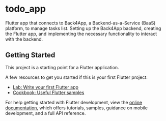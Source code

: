# todo_app

Flutter app that connects to Back4App, a Backend-as-a-Service (BaaS) platform, to manage tasks list. Setting up the Back4App backend, creating the Flutter app, and implementing the necessary functionality to interact with the backend.

## Getting Started

This project is a starting point for a Flutter application.

A few resources to get you started if this is your first Flutter project:

- [Lab: Write your first Flutter app](https://docs.flutter.dev/get-started/codelab)
- [Cookbook: Useful Flutter samples](https://docs.flutter.dev/cookbook)

For help getting started with Flutter development, view the
[online documentation](https://docs.flutter.dev/), which offers tutorials,
samples, guidance on mobile development, and a full API reference.
